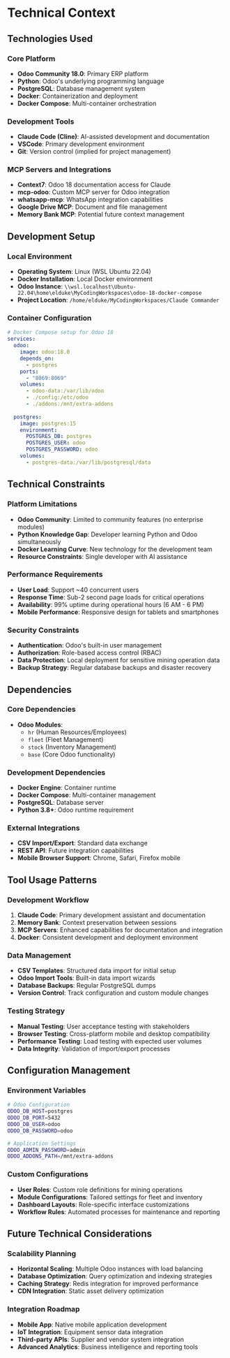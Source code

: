 # Technical Context

## Technologies Used

### Core Platform
- **Odoo Community 18.0**: Primary ERP platform
- **Python**: Odoo's underlying programming language
- **PostgreSQL**: Database management system
- **Docker**: Containerization and deployment
- **Docker Compose**: Multi-container orchestration

### Development Tools
- **Claude Code (Cline)**: AI-assisted development and documentation
- **VSCode**: Primary development environment
- **Git**: Version control (implied for project management)

### MCP Servers and Integrations
- **Context7**: Odoo 18 documentation access for Claude
- **mcp-odoo**: Custom MCP server for Odoo integration
- **whatsapp-mcp**: WhatsApp integration capabilities
- **Google Drive MCP**: Document and file management
- **Memory Bank MCP**: Potential future context management

## Development Setup

### Local Environment
- **Operating System**: Linux (WSL Ubuntu 22.04)
- **Docker Installation**: Local Docker environment
- **Odoo Instance**: `\\wsl.localhost\Ubuntu-22.04\home\elduke\MyCodingWorkspaces\odoo-18-docker-compose`
- **Project Location**: `/home/elduke/MyCodingWorkspaces/Claude Commander`

### Container Configuration
```yaml
# Docker Compose setup for Odoo 18
services:
  odoo:
    image: odoo:18.0
    depends_on:
      - postgres
    ports:
      - "8069:8069"
    volumes:
      - odoo-data:/var/lib/odoo
      - ./config:/etc/odoo
      - ./addons:/mnt/extra-addons
  
  postgres:
    image: postgres:15
    environment:
      POSTGRES_DB: postgres
      POSTGRES_USER: odoo
      POSTGRES_PASSWORD: odoo
    volumes:
      - postgres-data:/var/lib/postgresql/data
```

## Technical Constraints

### Platform Limitations
- **Odoo Community**: Limited to community features (no enterprise modules)
- **Python Knowledge Gap**: Developer learning Python and Odoo simultaneously
- **Docker Learning Curve**: New technology for the development team
- **Resource Constraints**: Single developer with AI assistance

### Performance Requirements
- **User Load**: Support ~40 concurrent users
- **Response Time**: Sub-2 second page loads for critical operations
- **Availability**: 99% uptime during operational hours (6 AM - 6 PM)
- **Mobile Performance**: Responsive design for tablets and smartphones

### Security Constraints
- **Authentication**: Odoo's built-in user management
- **Authorization**: Role-based access control (RBAC)
- **Data Protection**: Local deployment for sensitive mining operation data
- **Backup Strategy**: Regular database backups and disaster recovery

## Dependencies

### Core Dependencies
- **Odoo Modules**:
  - `hr` (Human Resources/Employees)
  - `fleet` (Fleet Management)
  - `stock` (Inventory Management)
  - `base` (Core Odoo functionality)

### Development Dependencies
- **Docker Engine**: Container runtime
- **Docker Compose**: Multi-container management
- **PostgreSQL**: Database server
- **Python 3.8+**: Odoo runtime requirement

### External Integrations
- **CSV Import/Export**: Standard data exchange
- **REST API**: Future integration capabilities
- **Mobile Browser Support**: Chrome, Safari, Firefox mobile

## Tool Usage Patterns

### Development Workflow
1. **Claude Code**: Primary development assistant and documentation
2. **Memory Bank**: Context preservation between sessions
3. **MCP Servers**: Enhanced capabilities for documentation and integration
4. **Docker**: Consistent development and deployment environment

### Data Management
- **CSV Templates**: Structured data import for initial setup
- **Odoo Import Tools**: Built-in data import wizards
- **Database Backups**: Regular PostgreSQL dumps
- **Version Control**: Track configuration and custom module changes

### Testing Strategy
- **Manual Testing**: User acceptance testing with stakeholders
- **Browser Testing**: Cross-platform mobile and desktop compatibility
- **Performance Testing**: Load testing with expected user volumes
- **Data Integrity**: Validation of import/export processes

## Configuration Management

### Environment Variables
```bash
# Odoo Configuration
ODOO_DB_HOST=postgres
ODOO_DB_PORT=5432
ODOO_DB_USER=odoo
ODOO_DB_PASSWORD=odoo

# Application Settings
ODOO_ADMIN_PASSWORD=admin
ODOO_ADDONS_PATH=/mnt/extra-addons
```

### Custom Configurations
- **User Roles**: Custom role definitions for mining operations
- **Module Configurations**: Tailored settings for fleet and inventory
- **Dashboard Layouts**: Role-specific interface customizations
- **Workflow Rules**: Automated processes for maintenance and reporting

## Future Technical Considerations

### Scalability Planning
- **Horizontal Scaling**: Multiple Odoo instances with load balancing
- **Database Optimization**: Query optimization and indexing strategies
- **Caching Strategy**: Redis integration for improved performance
- **CDN Integration**: Static asset delivery optimization

### Integration Roadmap
- **Mobile App**: Native mobile application development
- **IoT Integration**: Equipment sensor data integration
- **Third-party APIs**: Supplier and vendor system integration
- **Advanced Analytics**: Business intelligence and reporting tools
